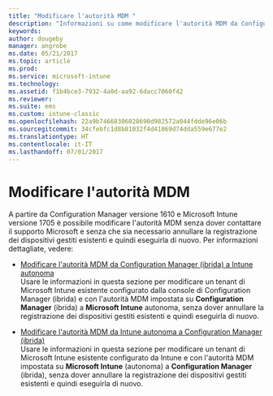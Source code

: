 ```yaml
---
title: "Modificare l'autorità MDM "
description: "Informazioni su come modificare l'autorità MDM da Configuration Manager (ibrida) a Intune autonoma e viceversa."
keywords: 
author: dougeby
manager: angrobe
ms.date: 05/21/2017
ms.topic: article
ms.prod: 
ms.service: microsoft-intune
ms.technology: 
ms.assetid: f1b4bce3-7932-4a0d-aa92-6dacc7060f42
ms.reviewer: 
ms.suite: ems
ms.custom: intune-classic
ms.openlocfilehash: 22a9b74668306028690d982572a044fdde96e06b
ms.sourcegitcommit: 34cfebfc1d8b81032f4d41869d74dda559e677e2
ms.translationtype: HT
ms.contentlocale: it-IT
ms.lasthandoff: 07/01/2017
---
```

# <a name="change-your-mdm-authority"></a>Modificare l'autorità MDM
A partire da Configuration Manager versione 1610 e Microsoft Intune versione 1705 è possibile modificare l'autorità MDM senza dover contattare il supporto Microsoft e senza che sia necessario annullare la registrazione dei dispositivi gestiti esistenti e quindi eseguirla di nuovo. Per informazioni dettagliate, vedere:

- [Modificare l'autorità MDM da Configuration Manager (ibrida) a Intune autonoma](https://docs.microsoft.com/sccm/mdm/deploy-use/change-mdm-authority#change-the-mdm-authority-to-intune-standalone)    
    Usare le informazioni in questa sezione per modificare un tenant di Microsoft Intune esistente configurato dalla console di Configuration Manager (ibrida) e con l'autorità MDM impostata su **Configuration Manager** (ibrida) a **Microsoft Intune** autonoma, senza dover annullare la registrazione dei dispositivi gestiti esistenti e quindi eseguirla di nuovo.

- [Modificare l'autorità MDM da Intune autonoma a Configuration Manager (ibrida)](https://docs.microsoft.com/sccm/mdm/deploy-use/change-mdm-authority#change-the-mdm-authority-to-configuration-manager-&#40;hybrid&#41;)    
    Usare le informazioni in questa sezione per modificare un tenant di Microsoft Intune esistente configurato da Intune e con l'autorità MDM impostata su **Microsoft Intune** (autonoma) a **Configuration Manager** (ibrida), senza dover annullare la registrazione dei dispositivi gestiti esistenti e quindi eseguirla di nuovo.
